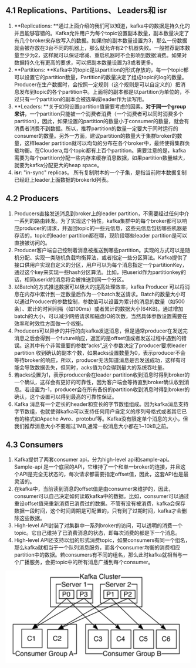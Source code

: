 ## **4.1 Replications、Partitions、 Leaders和 isr**

1. **Replications: **通过上面介绍的我们可以知道，kafka中的数据是持久化的并且能够容错的。Kafka允许用户为每个topic设置副本数量，副本数量决定了有几个broker来存放写入的数据。如果你的副本数量设置为3，那么一份数据就会被存放在3台不同的机器上，那么就允许有2个机器失败。一般推荐副本数量至少为2，这样就可以保证增减、重启机器时不会影响到数据消费。如果对数据持久化有更高的要求，可以把副本数量设置为3或者更多。
2. **Partitions: **Kafka中的topic是以partition的形式存放的，每一个topic都可以设置它的partition数量，Partition的数量决定了组成topic的log的数量。Producer在生产数据时，会按照一定规则（这个规则是可以自定义的）把消息发布到topic的各个partition中。上面将的副本都是以partition为单位的，不过只有一个partition的副本会被选举成leader作为读写用。
3. **Leaders: **关于如何设置partition值需要考虑的因素。**对于同一个group来讲**，一个partition只能被一个消费者消费（一个消费者可以同时消费多个partition），因此，如果设置的partition的数量小于consumer的数量，就会有消费者消费不到数据。所以，推荐partition的数量一定要大于同时运行的consumer的数量。另外一方面，建议partition的数量大于集群broker的数量，这样leader partition就可以均匀的分布在各个broker中，最终使得集群负载均衡。在Cloudera,每个topic都有上百个partition。需要注意的是，kafka需要为每个partition分配一些内存来缓存消息数据，如果partition数量越大，就要为kafka分配更大的heap space。
4. **isr**: "in-sync" replicas。 所有复制附本的一个子集，是指当前附本数据复制已经赶上leader上面数据的brokerId列表。

## **4.2 Producers**

1. Producers直接发送消息到broker上的leader partition，不需要经过任何中介一系列的路由转发。为了实现这个特性，kafka集群中的每个broker都可以响应producer的请求，并返回topic的一些元信息，这些元信息包括哪些机器是存活的，topic的leader partition都在哪，现阶段哪些leader partition是可以直接被访问的。
2. Producer客户端自己控制着消息被推送到哪些partition。实现的方式可以是随机分配、实现一类随机负载均衡算法，或者指定一些分区算法。Kafka提供了接口供用户实现自定义的分区，用户可以为每个消息指定一个partitionKey，通过这个key来实现一些hash分区算法。比如，把userid作为partitionkey的话，相同userid的消息将会被推送到同一个分区。
3. 以Batch的方式推送数据可以极大的提高处理效率，kafka Producer 可以将消息在内存中累计到一定数量后作为一个batch发送请求。Batch的数量大小可以通过Producer的参数控制，参数值可以设置为累计的消息的数量（如500条）、累计的时间间隔（如100ms）或者累计的数据大小\(64KB\)。通过增加batch的大小，可以减少网络请求和磁盘IO的次数，当然具体参数设置需要在效率和时效性方面做一个权衡。
4. Producers可以异步的并行的向kafka发送消息，但是通常producer在发送完消息之后会得到一个future响应，返回的是offset值或者发送过程中遇到的错误。这其中有个非常重要的参数“acks”,这个参数决定了producer要求leader partition 收到确认的副本个数，如果acks设置数量为0，表示producer不会等待broker的响应，所以，producer无法知道消息是否发送成功，这样有可能会导致数据丢失，但同时，acks值为0会得到最大的系统吞吐量。
5. 若acks设置为1，表示producer会在leader partition收到消息时得到broker的一个确认，这样会有更好的可靠性，因为客户端会等待直到broker确认收到消息。若设置为-1，producer会在所有备份的partition收到消息时得到broker的确认，这个设置可以得到最高的可靠性保证。
6. Kafka 消息有一个定长的header和变长的字节数组组成。因为kafka消息支持字节数组，也就使得kafka可以支持任何用户自定义的序列号格式或者其它已有的格式如Apache Avro、protobuf等。Kafka没有限定单个消息的大小，但我们推荐消息大小不要超过1MB,通常一般消息大小都在1~10kB之前。

## **4.3 Consumers**

1. Kafka提供了两套consumer api，分为high-level api和sample-api。Sample-api 是一个底层的API，它维持了一个和单一broker的连接，并且这个API是完全无状态的，每次请求都需要指定offset值，因此，这套API也是最灵活的。
2. 在kafka中，当前读到消息的offset值是由consumer来维护的，因此，consumer可以自己决定如何读取kafka中的数据。比如，consumer可以通过重设offset值来重新消费已消费过的数据。不管有没有被消费，kafka会保存数据一段时间，这个时间周期是可配置的，只有到了过期时间，kafka才会删除这些数据。
3. High-level API封装了对集群中一系列broker的访问，可以透明的消费一个topic。它自己维持了已消费消息的状态，即每次消费的都是下一个消息。
4. High-level API还支持以组的形式消费topic，如果consumers有同一个组名，那么kafka就相当于一个队列消息服务，而各个consumer均衡的消费相应partition中的数据。若consumers有不同的组名，那么此时kafka就相当与一个广播服务，会把topic中的所有消息广播到每个consumer。

![](/assets/WechatIMG10.jpeg)

